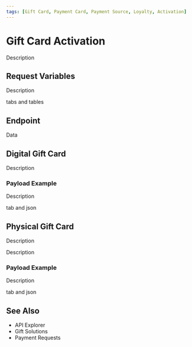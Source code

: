 ```yaml
---
tags: [Gift Card, Payment Card, Payment Source, Loyalty, Activation]
---
```


# Gift Card Activation

Description 

## Request Variables

Description 

tabs and tables 

## Endpoint 

Data

## Digital Gift Card 

Description 

### Payload Example

Description 

tab and json 

## Physical Gift Card 

Description 

Description 

### Payload Example

Description 

tab and json 

## See Also

- API Explorer
- Gift Solutions
- Payment Requests

